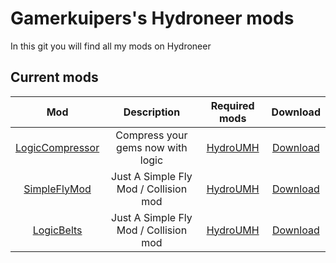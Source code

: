 # Gamerkuipers's Hydroneer mods
In this git you will find all my mods on Hydroneer

## Current mods

 Mod | Description | Required mods | Download
:----:|:---------:|:------:|:-----:
 [LogicCompressor](https://github.com/Gamerkuipers/Hydroneer-Modding/tree/main/LogicCompressor) | Compress your gems now with logic | [HydroUMH](https://github.com/RHlNO/HydroneerModding/raw/main/Release%20Mods/501-HydroUMH_P.pak) | [Download](https://github.com/Gamerkuipers/Hydroneer-Modding/raw/main/LogicCompressor/500-LogicCompressor_P.pak)
 [SimpleFlyMod](https://github.com/Gamerkuipers/Hydroneer-Modding/tree/main/SimpleFlyMod) | Just A Simple Fly Mod / Collision mod | [HydroUMH](https://github.com/RHlNO/HydroneerModding/raw/main/Release%20Mods/501-HydroUMH_P.pak) | [Download](https://github.com/Gamerkuipers/Hydroneer-Modding/blob/main/SimpleFlyMod/500-SimpleFlyMod_P.pak)
  [LogicBelts](./LogicBelts) | Just A Simple Fly Mod / Collision mod | [HydroUMH](https://github.com/RHlNO/HydroneerModding/raw/main/Release%20Mods/501-HydroUMH_P.pak) | [Download](https://github.com/Gamerkuipers/Hydroneer-Modding/blob/main/SimpleFlyMod/500-SimpleFlyMod_P.pak)